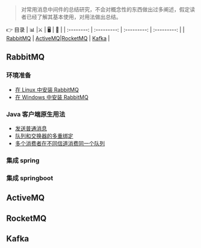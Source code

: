 

> 对常用消息中间件的总结研究，不会对概念性的东西做出过多阐述，假定读者已经了解其基本使用，对用法做出总结。


:point_right: 目录		| 📊 |⚔️ | 🖥 | 🚏 |
						| :--------: | :---------: | :---------: | :---------: | 
						| [RabbitMQ](#RabbitMQ) | [ActiveMQ](#ActiveMQ)|[RocketMQ](#RocketMQ) | [Kafka](#Kafka) |

## RabbitMQ

### 环境准备

* [在 Linux 中安装 RabbitMQ](https://pleuvoir.github.io/2017/09/28/rabbitmq-an-zhuang/)
* [在 Windows 中安装 RabbitMQ](https://github.com/pleuvoir/reference-samples/tree/master/spring-amqp-example)

### Java 客户端原生用法

* [发送普通消息](https://github.com/pleuvoir/mq-research/tree/master/source/rabbitmq/rabbitmq-native/src/main/java/io/github/pleuvoir/normal)
* [队列和交换器的多重绑定](https://github.com/pleuvoir/mq-research/tree/master/source/rabbitmq/rabbitmq-native/src/main/java/io/github/pleuvoir/normal)
* [多个消费者在不同信道消费同一个队列](https://github.com/pleuvoir/mq-research/tree/master/source/rabbitmq/rabbitmq-native/src/main/java/io/github/pleuvoir/normal)

### 集成 spring 

### 集成 springboot 
 
## ActiveMQ
 
## RocketMQ
 
## Kafka
